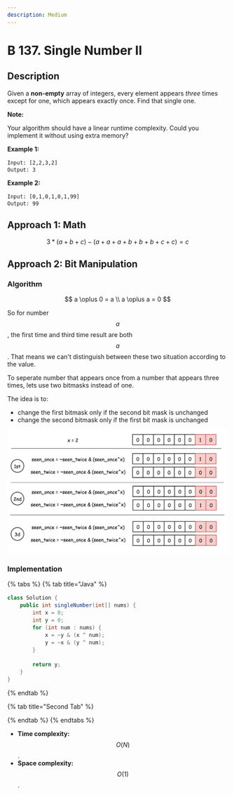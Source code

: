 ```yaml
---
description: Medium
---
```


# B 137. Single Number II

## Description

Given a **non-empty** array of integers, every element appears _three_ times except for one, which appears exactly once. Find that single one.

**Note:**

Your algorithm should have a linear runtime complexity. Could you implement it without using extra memory?

**Example 1:**

```text
Input: [2,2,3,2]
Output: 3
```

**Example 2:**

```text
Input: [0,1,0,1,0,1,99]
Output: 99
```

## Approach 1: Math

$$
3 * (a + b + c) - (a + a + a + b + b + b + c + c) = c
$$

## Approach 2: Bit Manipulation

### Algorithm

$$
a \oplus 0 = a \\ a \oplus a = 0
$$

So for number $$a$$, the first time and third time result are both $$a$$. That means we can't distinguish between these two situation according to the value.

To seperate number that appears once from a number that appears three times, lets use two bitmasks instead of one.

The idea is to:

* change the first bitmask only if the second bit mask is unchanged
* change the second bitmask only if the first bit mask is unchanged

![](../../../.gitbook/assets/image%20%28169%29.png)

### Implementation

{% tabs %}
{% tab title="Java" %}
```java
class Solution {
    public int singleNumber(int[] nums) {
        int x = 0;
        int y = 0;
        for (int num : nums) {
            x = ~y & (x ^ num);
            y = ~x & (y ^ num);
        }

        return y;
    }
}
```
{% endtab %}

{% tab title="Second Tab" %}

{% endtab %}
{% endtabs %}

* **Time complexity:** $$O(N)$$.
* **Space complexity:** $$O(1)$$.


